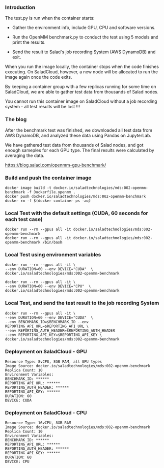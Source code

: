 ### Introduction

The test.py is run when the container starts:

- Gather the environment info, include GPU, CPU and software versions.

- Run the OpenMM benchmark.py to conduct the test using 5 models and print the results.

- Send the result to Salad's job recording System (AWS DynamoDB) and exit.

When you run the image locally, the container stops when the code finishes executing. On SaladCloud, however, a new node will be allocated to run the image again once the code exits.

By keeping a container group with a few replicas running for some time on SaladCloud, we are able to gather test data from thousands of Salad nodes.

You cannot run this container image on SaladCloud without a job recording system - all test results will be lost !!!

### The blog

After the benchmark test was finished, we downloaded all test data from AWS DynamoDB, and analyzed these data using Pandas on JupyterLab.

We have gathered test data from thousands of Salad nodes, and got enough sameples for each GPU type. The final results were calculated by averaging the data.

https://blog.salad.com/openmm-gpu-benchmark/

### Build and push the container image

```
docker image build -t docker.io/saladtechnologies/mds:002-openmm-benchmark -f Dockerfile.openmm .
docker push docker.io/saladtechnologies/mds:002-openmm-benchmark
docker rm -f $(docker container ps -aq)
```

### Local Test with the default settings (CUDA, 60 seconds for each test case)

```
docker run --rm --gpus all -it docker.io/saladtechnologies/mds:002-openmm-benchmark
docker run --rm --gpus all -it docker.io/saladtechnologies/mds:002-openmm-benchmark /bin/bash
```

### Local Test using environment variables

```
docker run --rm --gpus all -it \
--env DURATION=60 --env DEVICE="CUDA"  \
docker.io/saladtechnologies/mds:002-openmm-benchmark 

docker run --rm --gpus all -it \
--env DURATION=60 --env DEVICE="CPU"  \
docker.io/saladtechnologies/mds:002-openmm-benchmark 
```

### Local Test, and send the test result to the job recording System

```
docker run --rm --gpus all -it \
--env DURATION=60 --env DEVICE="CUDA"  \
--env BENCHMARK_ID=$BENCHMARK_ID --env REPORTING_API_URL=$REPORTING_API_URL \
--env REPORTING_AUTH_HEADER=$REPORTING_AUTH_HEADER 
--env REPORTING_API_KEY=$REPORTING_API_KEY \
docker.io/saladtechnologies/mds:002-openmm-benchmark 
```

### Deployment on SaladCloud - GPU

```
Resource Type: 8vCPU, 8GB RAM, all GPU types
Image Source: docker.io/saladtechnologies/mds:002-openmm-benchmark
Replica Count: 10
Environment Variables:
BENCHMARK_ID: ******
REPORTING_API_URL: ******
REPORTING_AUTH_HEADER: ******
REPORTING_API_KEY: ******
DURATION: 60
DEVICE: CUDA
```

### Deployment on SaladCloud - CPU

```
Resource Type: 16vCPU, 8GB RAM
Image Source: docker.io/saladtechnologies/mds:002-openmm-benchmark
Replica Count: 10 
Environment Variables:
BENCHMARK_ID: ******
REPORTING_API_URL: ******
REPORTING_AUTH_HEADER: ******
REPORTING_API_KEY: ******
DURATION: 60
DEVICE: CPU
```